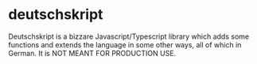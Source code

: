 # deutschskript
Deutschskript is a bizzare Javascript/Typescript library which adds some functions and extends the language in some other ways, all of which in German. It is NOT MEANT FOR PRODUCTION USE.
